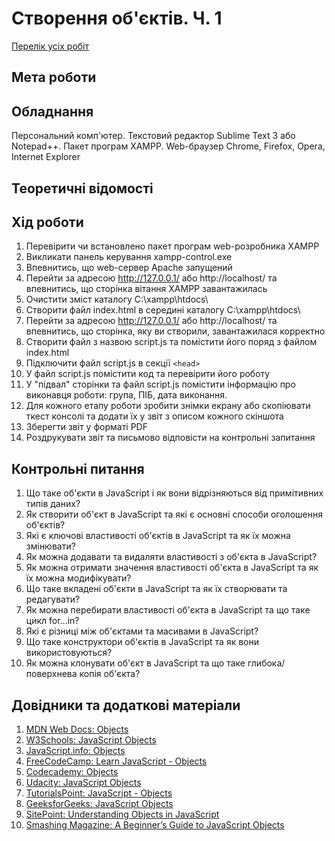 # Створення об'єктів. Ч. 1

[Перелік усіх робіт](README.md)

## Мета роботи



## Обладнання

Персональний комп'ютер. Текстовий редактор Sublime Text 3 або Notepad++. Пакет програм XAMPP. Web-браузер Chrome, Firefox, Opera, Internet Explorer

## Теоретичні відомості



## Хід роботи

1. Перевірити чи встановлено пакет програм web-розробника XAMPP
2. Викликати панель керування xampp-control.exe
3. Впевнитись, що web-сервер Apache запущений
4. Перейти за адресою http://127.0.0.1/ або http://localhost/ та впевнитись, що сторінка вітання XAMPP завантажилась
5. Очистити зміст каталогу C:\xampp\htdocs\
6. Створити файл index.html в середині каталогу C:\xampp\htdocs\
7. Перейти за адресою http://127.0.0.1/ або http://localhost/ та впевнитись, що сторінка, яку ви створили, завантажилася корректно
8. Створити файл з назвою script.js та помістити його поряд з файлом index.html
9. Підключити файл script.js в секції `<head>`
10. У файл script.js помістити код та перевірити його роботу
11. У "підвал" сторінки та файл script.js помістити інформацію про виконавця роботи: група, ПІБ, дата виконання.
12. Для кожного етапу роботи зробити знімки екрану або скопіювати ткест консолі та додати їх у звіт з описом кожного скіншота
13. Зберегти звіт у форматі PDF
14. Роздрукувати звіт та письмово відповісти на контрольні запитання

## Контрольні питання

1. Що таке об'єкти в JavaScript і як вони відрізняються від примітивних типів даних?
2. Як створити об'єкт в JavaScript та які є основні способи оголошення об'єктів?
3. Які є ключові властивості об'єктів в JavaScript та як їх можна змінювати?
4. Як можна додавати та видаляти властивості з об'єкта в JavaScript?
5. Як можна отримати значення властивості об'єкта в JavaScript та як їх можна модифікувати?
6. Що таке вкладені об'єкти в JavaScript та як їх створювати та редагувати?
7. Як можна перебирати властивості об'єкта в JavaScript та що таке цикл for...in?
8. Які є різниці між об'єктами та масивами в JavaScript?
9. Що таке конструктори об'єктів в JavaScript та як вони використовуються?
10. Як можна клонувати об'єкт в JavaScript та що таке глибока/поверхнева копія об'єкта?

## Довідники та додаткові матеріали

1. [MDN Web Docs: Objects](https://developer.mozilla.org/en-US/docs/Web/JavaScript/Reference/Global_Objects/Object)
2. [W3Schools: JavaScript Objects](https://www.w3schools.com/js/js_objects.asp)
3. [JavaScript.info: Objects](https://javascript.info/object)
4. [FreeCodeCamp: Learn JavaScript - Objects](https://www.freecodecamp.org/learn/javascript-algorithms-and-data-structures/basic-javascript/build-javascript-objects)
5. [Codecademy: Objects](https://www.codecademy.com/learn/introduction-to-javascript/modules/learn-javascript-objects)
6. [Udacity: JavaScript Objects](https://www.udacity.com/course/intro-to-javascript--ud803)
7. [TutorialsPoint: JavaScript - Objects](https://www.tutorialspoint.com/javascript/javascript_objects.htm)
8. [GeeksforGeeks: JavaScript Objects](https://www.geeksforgeeks.org/javascript-objects/)
9. [SitePoint: Understanding Objects in JavaScript](https://www.sitepoint.com/understanding-objects-in-javascript/)
10. [Smashing Magazine: A Beginner’s Guide to JavaScript Objects](https://www.smashingmagazine.com/2019/10/beginners-guide-javascript-objects/)
